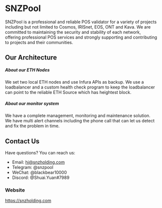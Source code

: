 # SNZPool

SNZPool is a professional and reliable POS validator for a variety of projects including but not limited to Cosmos, IRISnet, EOS, ONT and Kava. We are committed to maintaining the security and stability of each network, offering professional POS services and strongly supporting and contributing to projects and their communities.

## Our Architecture

##### About our ETH Nodes

We set two local ETH nodes and use Infura APIs as backup. We use a loadbalancer and a custom health check program to keep the loadbalancer can point to the reliable ETH Source which has heightest block.

##### About our monitor system

We have a complete management, monitoring and maintenance solution. We have multi alert channels including the phone call that can let us detect and fix the problem in time.

## Contact Us

Have questions? You can reach us:

- Email: hi@snzholding.com
- Telegram: @snzpool
- WeChat: @blackbear10000
- Discord: @Shuai.Yuan#7989

### Website

https://snzholding.com

